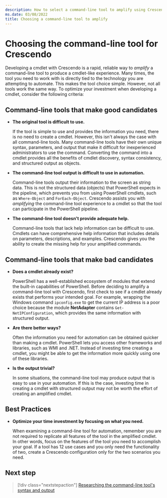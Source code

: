 ```yaml
---
description: How to select a command-line tool to amplify using Crescendo.
ms.date: 03/08/2022
title: Choosing a command-line tool to amplify
---
```

# Choosing the command-line tool for Crescendo

Developing a cmdlet with Crescendo is a rapid, reliable way to _amplify_ a command-line tool to
produce a cmdlet-like experience. Many times, the tool you need to work with is directly tied to the
technology you are attempting to automate. This makes the tool choice simple. However, not all tools
work the same way. To optimize your investment when developing a cmdlet, consider the following
criteria:

## Command-line tools that make good candidates

- **The original tool is difficult to use.**

  If the tool is simple to use and provides the information you need, there is no need to create a
  cmdlet. However, this isn't always the case with all command-line tools. Many command-line tools
  have their own unique syntax, parameters, and output that make it difficult for inexperienced
  administrators to use the command. Converting the command into a cmdlet provides all the benefits
  of cmdlet discovery, syntax consistency, and structured output as objects.

- **The command-line tool output is difficult to use in automation.**

  Command-line tools output their information to the screen as string data. This is not the
  structured data (objects) that PowerShell expects in the pipeline, which prevents you from using
  PowerShell cmdlets, such as `Where-Object` and `ForEach-Object`. Crescendo assists you with
  _amplifying_ the command-line tool experience to a cmdlet so that the tool can participate in the
  PowerShell pipeline.

- **The command-line tool doesn't provide adequate help.**

  Command-line tools that lack help information can be difficult to use. Cmdlets can have
  comprehensive help information that includes details on parameters, descriptions, and examples.
  Crescendo gives you the ability to create the missing help for your amplified commands.

## Command-line tools that make bad candidates

- **Does a cmdlet already exist?**

  PowerShell has a well-established ecosystem of modules that extend the built-in capabilities of
  PowerShell. Before deciding to amplify a command-line tool with Crescendo, first check to see if a
  cmdlet already exists that performs your intended goal. For example, wrapping the Windows command
  `ipconfig.exe` to get the current IP address is a poor choice because the module **NetAdapter**
  contains `Get-NetIPConfiguration`, which provides the same information with structured output.

- **Are there better ways?**

  Often the information you need for automation can be obtained quicker than making a cmdlet.
  PowerShell lets you access other frameworks and libraries, such as WMI and .NET. Instead of
  investing time creating a cmdlet, you might be able to get the information more quickly using one
  of these libraries.

- **Is the output trivial?**

  In some situations, the command-line tool may produce output that is easy to use in your
  automation. If this is the case, investing time in creating a cmdlet with structured output may
  not be worth the effort of creating an amplified cmdlet.

## Best Practices

- **Optimize your time investment by focusing on what you need.**

  When examining a command-line tool for automation, remember you are not required to replicate all
  features of the tool in the amplified cmdlet. In other words, focus on the features of the tool
  you need to accomplish your goal. If a tool has 12 use cases and you only need the functionality
  of two, create a Crescendo configuration only for the two scenarios you need.

## Next step

> [!div class="nextstepaction"]
> [Researching the command-line tool's syntax and output](research-tool.md)
